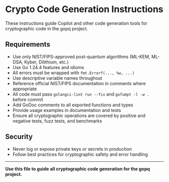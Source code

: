 # Crypto Code Generation Instructions

These instructions guide Copilot and other code generation tools for cryptographic code in the gopq project.

## Requirements
- Use only NIST/FIPS-approved post-quantum algorithms (ML-KEM, ML-DSA, Kyber, Dilithium, etc.)
- Use Go 1.24.4 features and idioms
- All errors must be wrapped with `fmt.Errorf(..., %w, ...)`
- Use descriptive variable names throughout
- Reference official NIST/FIPS documentation in comments where appropriate
- All code must pass `golangci-lint run --fix` and `gofumpt -l -w .` before commit
- Add GoDoc comments to all exported functions and types
- Provide usage examples in documentation and tests
- Ensure all cryptographic operations are covered by positive and negative tests, fuzz tests, and benchmarks

## Security
- Never log or expose private keys or secrets in production
- Follow best practices for cryptographic safety and error handling

---

**Use this file to guide all cryptographic code generation for the gopq project.**
